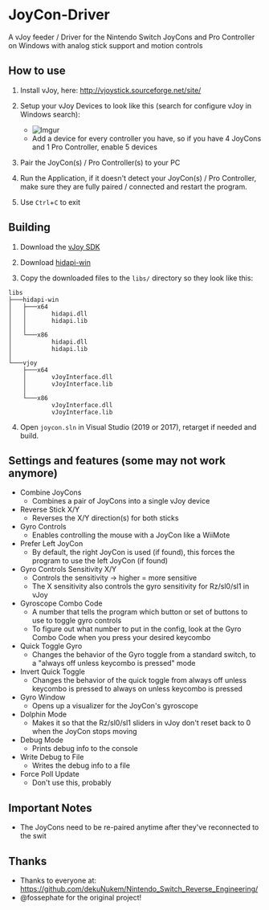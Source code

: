 # JoyCon-Driver
A vJoy feeder / Driver for the Nintendo Switch JoyCons and Pro Controller on Windows with analog stick support and motion controls

## How to use
1. Install vJoy, here: http://vjoystick.sourceforge.net/site/

2. Setup your vJoy Devices to look like this (search for configure vJoy in Windows search):
    * ![Imgur](http://i.imgur.com/nXQDFPK.png)
    * Add a device for every controller you have, so if you have 4 JoyCons and 1 Pro Controller, enable 5 devices

3. Pair the JoyCon(s) / Pro Controller(s) to your PC

4. Run the Application, if it doesn't detect your JoyCon(s) / Pro Controller, make sure they are fully paired / connected and restart the program.

5. Use `Ctrl`+`C` to exit

## Building
1. Download the [vJoy SDK](https://github.com/shauleiz/vJoy/tree/master/SDK)

2. Download [hidapi-win](https://github.com/libusb/hidapi/releases/)

3. Copy the downloaded files to the `libs/` directory so they look like this: 
```
libs
├───hidapi-win
│   ├───x64
│   │       hidapi.dll
│   │       hidapi.lib
│   │
│   └───x86
│           hidapi.dll
│           hidapi.lib
│
└───vjoy
    ├───x64
    │       vJoyInterface.dll
    │       vJoyInterface.lib
    │
    └───x86
            vJoyInterface.dll
            vJoyInterface.lib
```

4. Open `joycon.sln` in Visual Studio (2019 or 2017), retarget if needed and build. 


## Settings and features (some may not work anymore)
* Combine JoyCons
	* Combines a pair of JoyCons into a single vJoy device
* Reverse Stick X/Y
	* Reverses the X/Y direction(s) for both sticks
* Gyro Controls
	* Enables controlling the mouse with a JoyCon like a WiiMote
* Prefer Left JoyCon
	* By default, the right JoyCon is used (if found), this forces the program to use the left JoyCon (if found)
* Gyro Controls Sensitivity X/Y
	* Controls the sensitivity -> higher = more sensitive
	* The X sensitivity also controls the gyro sensitivity for Rz/sl0/sl1 in vJoy
* Gyroscope Combo Code
	* A number that tells the program which button or set of buttons to use to toggle gyro controls
	* To figure out what number to put in the config, look at the Gyro Combo Code when you press your desired keycombo
* Quick Toggle Gyro
	* Changes the behavior of the Gyro toggle from a standard switch, to a "always off unless keycombo is pressed" mode
* Invert Quick Toggle
	* Changes the behavior of the quick toggle from always off unless keycombo is pressed to always on unless keycombo is pressed
* Gyro Window
	* Opens up a visualizer for the JoyCon's gyroscope
* Dolphin Mode
	* Makes it so that the Rz/sl0/sl1 sliders in vJoy don't reset back to 0 when the JoyCon stops moving
* Debug Mode
	* Prints debug info to the console
* Write Debug to File
	* Writes the debug info to a file
* Force Poll Update
	* Don't use this, probably

## Important Notes
* The JoyCons need to be re-paired anytime after they've reconnected to the swit

## Thanks
* Thanks to everyone at: https://github.com/dekuNukem/Nintendo_Switch_Reverse_Engineering/
* @fossephate for the original project!